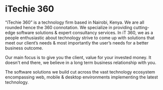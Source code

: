 # iTechie 360

“iTechie 360” is a technology firm based in Nairobi, Kenya. We are all rounded hence the 360 connotation. We specialize in providing cutting-edge software solutions & expert consultancy services. In iT 360, we as a people enthusiastic about technology strive to come up with solutions that meet our client’s needs & most importantly the user’s needs for a better business outcome.

Our main focus is to give you the client, value for your invested money. It doesn't end there, we believe in a long term business relationship with you.

The software solutions we build cut across the vast technology ecosystem encompassing web, mobile & desktop environments implementing the latest technology.
